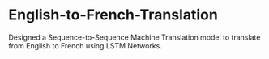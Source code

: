 # English-to-French-Translation
Designed a Sequence-to-Sequence Machine Translation model to translate from English to French using LSTM Networks.

